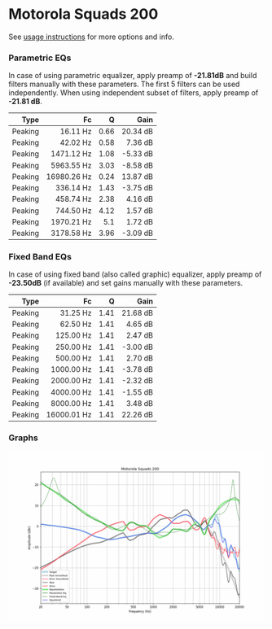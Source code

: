 # Motorola Squads 200
See [usage instructions](https://github.com/jaakkopasanen/AutoEq#usage) for more options and info.

### Parametric EQs
In case of using parametric equalizer, apply preamp of **-21.81dB** and build filters manually
with these parameters. The first 5 filters can be used independently.
When using independent subset of filters, apply preamp of **-21.81 dB**.

| Type    | Fc          |    Q | Gain     |
|--------:|------------:|-----:|---------:|
| Peaking | 16.11 Hz    | 0.66 | 20.34 dB |
| Peaking | 42.02 Hz    | 0.58 | 7.36 dB  |
| Peaking | 1471.12 Hz  | 1.08 | -5.33 dB |
| Peaking | 5963.55 Hz  | 3.03 | -8.58 dB |
| Peaking | 16980.26 Hz | 0.24 | 13.87 dB |
| Peaking | 336.14 Hz   | 1.43 | -3.75 dB |
| Peaking | 458.74 Hz   | 2.38 | 4.16 dB  |
| Peaking | 744.50 Hz   | 4.12 | 1.57 dB  |
| Peaking | 1970.21 Hz  | 5.1  | 1.72 dB  |
| Peaking | 3178.58 Hz  | 3.96 | -3.09 dB |

### Fixed Band EQs
In case of using fixed band (also called graphic) equalizer, apply preamp of **-23.50dB**
(if available) and set gains manually with these parameters.

| Type    | Fc          |    Q | Gain     |
|--------:|------------:|-----:|---------:|
| Peaking | 31.25 Hz    | 1.41 | 21.68 dB |
| Peaking | 62.50 Hz    | 1.41 | 4.65 dB  |
| Peaking | 125.00 Hz   | 1.41 | 2.47 dB  |
| Peaking | 250.00 Hz   | 1.41 | -3.00 dB |
| Peaking | 500.00 Hz   | 1.41 | 2.70 dB  |
| Peaking | 1000.00 Hz  | 1.41 | -3.78 dB |
| Peaking | 2000.00 Hz  | 1.41 | -2.32 dB |
| Peaking | 4000.00 Hz  | 1.41 | -1.55 dB |
| Peaking | 8000.00 Hz  | 1.41 | 3.48 dB  |
| Peaking | 16000.01 Hz | 1.41 | 22.26 dB |

### Graphs
![](./Motorola%20Squads%20200.png)
